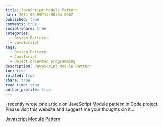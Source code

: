 ```yaml
---
title: JavaScript Module Pattern
date: 2011-09-09T14:00:34.000Z
published: true
comments: true
social-share: true
categories:
  - Design Patterns
  - JavaScriipt
tags:
  - Design Pattern
  - JavaScript
  - Object-oriented programming
description: JavaScript Module Pattern
toc: true
related: true
share: true
read_time: true
author_profile: true
---
```


<p>I recently wrote one article on JavaScript Module pattern in Code project. Please visit this website and suggest me your thoughts on it...</p>
<p><a title="Module Pattern in Javascript" href="http://www.codeproject.com/KB/scripting/ModulePattern.aspx" target="_blank" rel="noopener noreferrer">Javascript Module Pattern</a></p>
